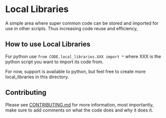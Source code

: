 # Local Libraries

A simple area where super common code can be stored and imported for use in other scripts.
Thus increasing code reuse and efficiency,

## How to use Local Libraries

For python use `from CODE.local_libraries.XXX import *` where XXX is the python script you want to import its code from.

For now, support is available to python, but feel free to create more local_libraries in this directory.

## Contributing

Please see [CONTRIBUTING.md](../../CONTRIBUTING.md) for more information,
most importantly, make sure to add comments on what the code does and why it does it.
